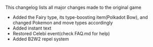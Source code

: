 This changelog lists all major changes made to the original game

* Added the Fairy type, its type-boosting item(Polkadot Bow), and changed Pokemon and move types accordingly
* Added instant text
* Restored Celebi event(check FAQ.md for help)
* Added B2W2 repel system
